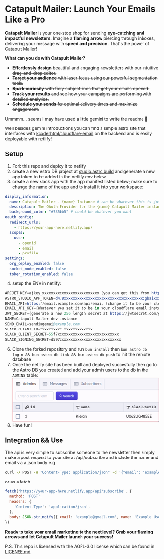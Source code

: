 # Catapult Mailer: Launch Your Emails Like a Pro 

**Catapult Mailer** is your one-stop shop for sending **eye-catching and impactful newsletters**.  Imagine a **flaming arrow** piercing through inboxes, delivering your message with **speed and precision**. That's the power of Catapult Mailer!

**What can you do with Catapult Mailer?**

 * ~~**Effortlessly design** beautiful and engaging newsletters with our intuitive drag-and-drop editor.~~
* ~~**Target your audience** with laser focus using our powerful segmentation tools.~~
* ~~**Spark curiosity** with fiery subject lines that get your emails opened.~~
* ~~**Track your results** and see how your campaigns are performing with detailed analytics.~~
* ~~**Schedule your sends** for optimal delivery times and maximize engagement.~~

Ummmm... seems I may have used a little gemini to write the readme :shushing_face:  

Well besides gemini introductions you can find a simple astro site that interfaces with [kcoderhtml/cloudflare-email](https://github.com/kcoderhtml/cloudflare-email) on the backend and is easily deployable with netlify!

## Setup
1. Fork this repo and deploy it to netlify
2. create a new Astro DB project at [studio.astro.build](https://studio.astro.build/) and generate a new app token to be added to the netlify env below
3. create a new slack app with the app manifest listed below; make sure to change the name of the app and to install it into your workspace:
```yaml
display_information:
  name: Catapult Mailer - {name} Instance # can be whatever this is just what I use
  description: The OAuth Provider for the {name} Catapult Mailer instance # same here
  background_color: "#735bb5" # could be whatever you want
oauth_config:
  redirect_urls:
    - https://your-app-here.netlify.app/
  scopes:
    user:
      - openid
      - email
      - profile
settings:
  org_deploy_enabled: false
  socket_mode_enabled: false
  token_rotation_enabled: false
```
4. setup the ENV in netlify:
```s
ARCJET_KEY=ajkey_xxxxxxxxxxxxxxxxxxxxxxxxxx {you can get this from https://arcjet.com/}
ASTRO_STUDIO_APP_TOKEN=d478xxxxxxxxxxxxxxxxxxxxxxxxxxxxxxxxxxxx:gbaixxxxxxxxxxxxxxxxxxxxxxxx:gbaixxxxxxxxxxxxxxxxxxxxxxxx {you can get this from your astro db project}
EMAIL_API=https://email.example.com/api/email {change it to be your cloudflare email instance but always add the /api/email on the end of your base domain}
EMAIL_API_KEY={Whatever you set it to be in your cloudflare email instance}
JWT_SECRET={generate a new 256 length secret at https://jwtsecret.com/generate or with `openssl rand -hex 256`}
NAME=Catapult Mailer dev instance
SEND_EMAIL=sendingemai@example.com
SLACK_CLIENT_ID=xxxxxxxxxx.xxxxxxxxxxxxx
SLACK_CLIENT_SECRET=55f7xxxxxxxxxxxxxxxxxxxxxxxxxxxx
SLACK_SIGNING_SECRET=d597xxxxxxxxxxxxxxxxxxxxxxxxxxxx
```
6. Clone the forked repository and run `bun install` then `bun astro db login && bun astro db link && bun astro db push` to init the remote database
7. Once the netlify site has been built and deployed succesfully then go to the Astro DB you created and add your admin users to the db in the `ADMINS` table:
![Screenshot of Astro DB ADMINS Table](/.github/images/admins-table.png)
8. Have fun!

## Integration && Use
The api is very simple to subscribe someone to the newsletter then simply make a post request to your site at /api/subscribe and include the name and email via a json body e.g
```sh
curl -X POST -H "Content-Type: application/json" -d '{"email": "example@gmail.com", "name": "Example User"}' https://your-app-here.netlify.app/
```
or as a fetch
```js
fetch('https://your-app-here.netlify.app/api/subscribe', {
  method: 'POST',
  headers: {
    'Content-Type': 'application/json',
  },
  body: JSON.stringify({ email: 'example@gmail.com', name: 'Example User' }),
})
```

**Ready to take your email marketing to the next level? Grab your flaming arrows and let Catapult Mailer launch your success!**

P.S. This repo is licensed with the AGPL-3.0 license which can be found in [LICENSE.md](/LICENSE.md)